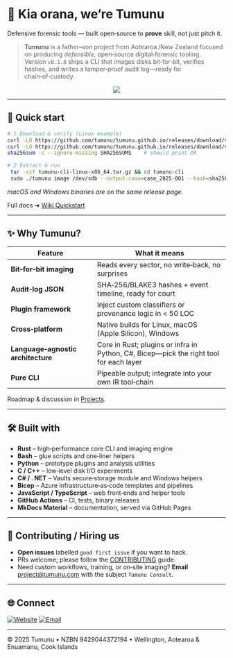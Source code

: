 # 👋 Kia orana, we’re **Tumunu**

Defensive forensic tools — built open‑source to **prove** skill, not just pitch it.

> **Tumunu** is a father–son project from Aotearoa /New Zealand focused on producing *defensible*, open‑source digital‑forensic tooling. Version `v0.1.0` ships a CLI that images disks bit‑for‑bit, verifies hashes, and writes a tamper‑proof audit log—ready for chain‑of‑custody.

<p align="center">
  <a href="https://tumunu.com"><img src="https://img.shields.io/badge/website-tumunu.com-blue?style=for-the-badge&logo=google-chrome" /></a>
  <!--a href="https://github.com/tumunu/tumunu.github.io/releases"><img src="https://img.shields.io/github/v/release/tumunu/tumunu.github.io?label=release&style=for-the-badge" /></a>
  <a href="https://github.com/tumunu/tumunu.github.io/stargazers"><img src="https://img.shields.io/github/stars/tumunu/tumunu.github.io?color=FCD535&style=for-the-badge&logo=github" /></a>
  <a href="https://github.com/tumunu/tumunu.github.io/network/members"><img src="https://img.shields.io/github/forks/tumunu/tumunu.github.io?color=E6007A&style=for-the-badge&logo=github" /></a-->
</p>

---

## 🚀 Quick start

```bash
# 1 Download & verify (Linux example)
curl -LO https://github.com/tumunu/tumunu.github.io/releases/download/v0.1.0/tumunu-cli-linux-x86_64.tar.gz
curl -LO https://github.com/tumunu/tumunu.github.io/releases/download/v0.1.0/SHA256SUMS
sha256sum -c --ignore-missing SHA256SUMS    # should print OK

# 2 Extract & run
 tar -xzf tumunu-cli-linux-x86_64.tar.gz && cd tumunu-cli
 sudo ./tumunu image /dev/sdb --output-case=case_2025‑001 --hash=sha256
```

*macOS and Windows binaries are on the same release page.*

Full docs ➜ [Wiki Quickstart](https://github.com/tumunu/tumunu.github.io/wiki/Quickstart)

---

## ✨ Why Tumunu?

| Feature                            | What it means                                                                          |
| ---------------------------------- | -------------------------------------------------------------------------------------- |
| **Bit‑for‑bit imaging**            | Reads every sector, no write‑back, no surprises                                        |
| **Audit‑log JSON**                 | SHA‑256/BLAKE3 hashes + event timeline, ready for court                                |
| **Plugin framework**               | Inject custom classifiers or provenance logic in < 50 LOC                              |
| **Cross‑platform**                 | Native builds for Linux, macOS (Apple Silicon), Windows                                |
| **Language‑agnostic architecture** | Core in Rust; plugins or infra in Python, C#, Bicep—pick the right tool for each layer |
| **Pure CLI**                       | Pipeable output; integrate into your own IR tool‑chain                                 |

Roadmap & discussion in [Projects](https://github.com/tumunu/tumunu.github.io/projects).

---

## 🛠️ Built with

* **Rust** – high‑performance core CLI and imaging engine
* **Bash** – glue scripts and one‑liner helpers
* **Python** – prototype plugins and analysis utilities
* **C / C++** – low‑level disk I/O experiments
* **C# / . NET** – Vaults secure‑storage module and Windows helpers
* **Bicep** – Azure infrastructure‑as‑code templates and pipelines
* **JavaScript / TypeScript** – web front‑ends and helper tools
* **GitHub Actions** – CI, tests, binary releases
* **MkDocs Material** – documentation, served via GitHub Pages

---

## 🤝 Contributing / Hiring us

* **Open issues** labelled `good first issue` if you want to hack.
* PRs welcome; please follow the [CONTRIBUTING](CONTRIBUTING.md) guide.
* Need custom workflows, training, or on‑site imaging? **Email** [project@tumunu.com](mailto:project@tumunu.com) with the subject `Tumunu Consult`.

---

## 🌐 Connect

[![Website](https://img.shields.io/badge/website-tumunu.com-blue?style=for-the-badge\&logo=google-chrome)](https://tumunu.com)
[![Email](https://img.shields.io/badge/email-project@tumunu.com-D14836?style=for-the-badge\&logo=gmail\&logoColor=white)](mailto:project@tumunu.com)

---

© 2025 Tumunu • NZBN 9429044372194 • Wellington, Aotearoa & Enuamanu, Cook Islands
